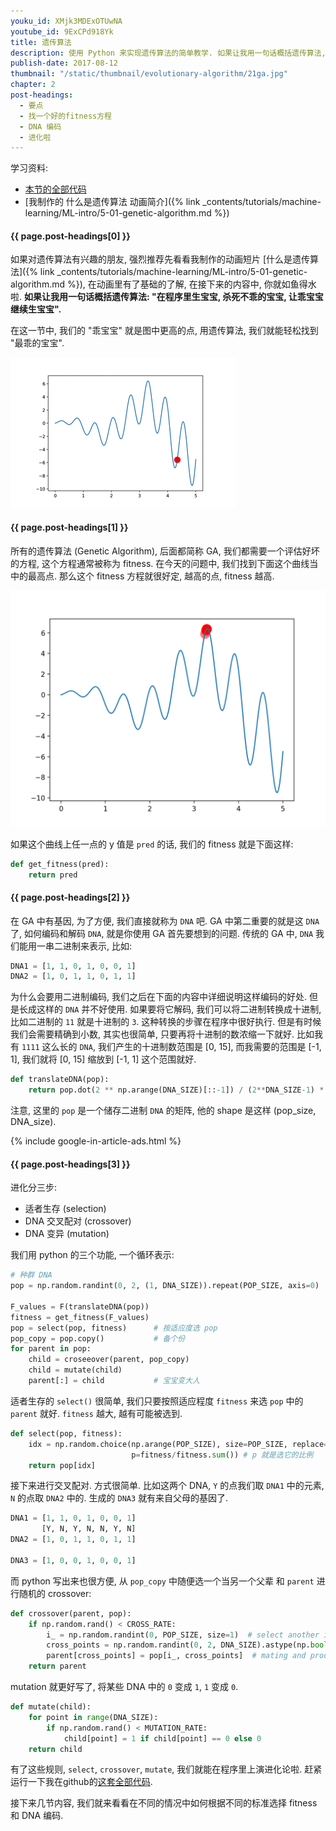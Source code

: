 ```yaml
---
youku_id: XMjk3MDExOTUwNA
youtube_id: 9ExCPd918Yk
title: 遗传算法
description: 使用 Python 来实现遗传算法的简单教学. 如果让我用一句话概括遗传算法, 在程序里生宝宝, 杀死不乖的宝宝, 让乖宝宝继续生宝宝
publish-date: 2017-08-12
thumbnail: "/static/thumbnail/evolutionary-algorithm/21ga.jpg"
chapter: 2
post-headings:
  - 要点
  - 找一个好的fitness方程
  - DNA 编码
  - 进化啦
---
```



学习资料:
  * [本节的全部代码](https://github.com/MorvanZhou/Evolutionary-Algorithm/blob/master/tutorial-contents/Genetic%20Algorithm/Genetic%20Algorithm%20Basic.py)
  * [我制作的 什么是遗传算法 动画简介]({% link _contents/tutorials/machine-learning/ML-intro/5-01-genetic-algorithm.md %})

<h4 class="tut-h4-pad" id="{{ page.post-headings[0] }}">{{ page.post-headings[0] }}</h4>

如果对遗传算法有兴趣的朋友, 强烈推荐先看看我制作的动画短片 [什么是遗传算法]({% link _contents/tutorials/machine-learning/ML-intro/5-01-genetic-algorithm.md %}), 在动画里有了基础的了解,
在接下来的内容中, 你就如鱼得水啦. **如果让我用一句话概括遗传算法: "在程序里生宝宝, 杀死不乖的宝宝, 让乖宝宝继续生宝宝".**

在这一节中, 我们的 "乖宝宝" 就是图中更高的点, 用遗传算法, 我们就能轻松找到 "最乖的宝宝".

<img class="course-image" src="/static/results/evolutionary-algorithm/2-1-0.gif" alt="{{ page.title }}{% increment image-count %}">



<h4 class="tut-h4-pad" id="{{ page.post-headings[1] }}">{{ page.post-headings[1] }}</h4>

所有的遗传算法 (Genetic Algorithm), 后面都简称 GA, 我们都需要一个评估好坏的方程,
这个方程通常被称为 fitness. 在今天的问题中, 我们找到下面这个曲线当中的最高点.
那么这个 fitness 方程就很好定, 越高的点, fitness 越高.

<img class="course-image" src="/static/results/evolutionary-algorithm/2-1-1.png" alt="{{ page.title }}{% increment image-count %}">

如果这个曲线上任一点的 y 值是 `pred` 的话, 我们的 fitness 就是下面这样:

```python
def get_fitness(pred):
    return pred
```

<h4 class="tut-h4-pad" id="{{ page.post-headings[2] }}">{{ page.post-headings[2] }}</h4>

在 GA 中有基因, 为了方便, 我们直接就称为 `DNA` 吧. GA 中第二重要的就是这 `DNA` 了, 如何编码和解码 `DNA`,
就是你使用 GA 首先要想到的问题. 传统的 GA 中, `DNA` 我们能用一串二进制来表示, 比如:

```python
DNA1 = [1, 1, 0, 1, 0, 0, 1]
DNA2 = [1, 0, 1, 1, 0, 1, 1]
```

为什么会要用二进制编码, 我们之后在下面的内容中详细说明这样编码的好处. 但是长成这样的 `DNA` 并不好使用.
如果要将它解码, 我们可以将二进制转换成十进制, 比如二进制的 `11` 就是十进制的 `3`. 这种转换的步骤在程序中很好执行.
但是有时候我们会需要精确到小数, 其实也很简单, 只要再将十进制的数浓缩一下就好. 比如我有 `1111` 这么长的 `DNA`, 我们产生的十进制数范围是 [0, 15],
而我需要的范围是 [-1, 1], 我们就将 [0, 15] 缩放到 [-1, 1] 这个范围就好.

```python
def translateDNA(pop):
    return pop.dot(2 ** np.arange(DNA_SIZE)[::-1]) / (2**DNA_SIZE-1) * X_BOUND[1]
```

注意, 这里的 `pop` 是一个储存二进制 `DNA` 的矩阵, 他的 shape 是这样 (pop_size, DNA_size).

{% include google-in-article-ads.html %}

<h4 class="tut-h4-pad" id="{{ page.post-headings[3] }}">{{ page.post-headings[3] }}</h4>

进化分三步:

* 适者生存 (selection)
* DNA 交叉配对 (crossover)
* DNA 变异 (mutation)

我们用 python 的三个功能, 一个循环表示:

```python
# 种群 DNA
pop = np.random.randint(0, 2, (1, DNA_SIZE)).repeat(POP_SIZE, axis=0)

F_values = F(translateDNA(pop))
fitness = get_fitness(F_values)
pop = select(pop, fitness)      # 按适应度选 pop
pop_copy = pop.copy()           # 备个份
for parent in pop:
    child = croseeover(parent, pop_copy)
    child = mutate(child)
    parent[:] = child           # 宝宝变大人
```

适者生存的 `select()` 很简单, 我们只要按照适应程度 `fitness` 来选 `pop` 中的 `parent` 就好.
`fitness` 越大, 越有可能被选到.

```python
def select(pop, fitness):
    idx = np.random.choice(np.arange(POP_SIZE), size=POP_SIZE, replace=True,
                           p=fitness/fitness.sum()) # p 就是选它的比例
    return pop[idx]
```

接下来进行交叉配对. 方式很简单. 比如这两个 DNA, `Y` 的点我们取 `DNA1` 中的元素, `N` 的点取 `DNA2` 中的.
生成的 `DNA3` 就有来自父母的基因了.

```python
DNA1 = [1, 1, 0, 1, 0, 0, 1]
       [Y, N, Y, N, N, Y, N]
DNA2 = [1, 0, 1, 1, 0, 1, 1]

DNA3 = [1, 0, 0, 1, 0, 0, 1]
```

而 python 写出来也很方便, 从 `pop_copy` 中随便选一个当另一个父辈 和 `parent` 进行随机的 crossover:

```python
def crossover(parent, pop):
    if np.random.rand() < CROSS_RATE:
        i_ = np.random.randint(0, POP_SIZE, size=1)  # select another individual from pop
        cross_points = np.random.randint(0, 2, DNA_SIZE).astype(np.bool)  # choose a crossover points
        parent[cross_points] = pop[i_, cross_points]  # mating and produce one child
    return parent
```

mutation 就更好写了, 将某些 DNA 中的 `0` 变成 `1`, `1` 变成 `0`.

```python
def mutate(child):
    for point in range(DNA_SIZE):
        if np.random.rand() < MUTATION_RATE:
            child[point] = 1 if child[point] == 0 else 0
    return child
```

有了这些规则, `select`, `crossover`, `mutate`, 我们就能在程序里上演进化论啦.
赶紧运行一下我在github的[这套全部代码](https://github.com/MorvanZhou/Evolutionary-Algorithm/blob/master/tutorial-contents/Genetic%20Algorithm/Genetic%20Algorithm%20Basic.py).

接下来几节内容, 我们就来看看在不同的情况中如何根据不同的标准选择 fitness 和 DNA 编码.